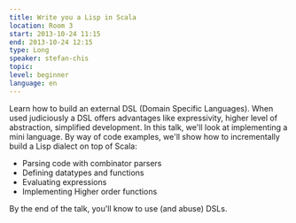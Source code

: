 ```yaml
---
title: Write you a Lisp in Scala
location: Room 3
start: 2013-10-24 11:15
end: 2013-10-24 12:15
type: Long
speaker: stefan-chis
topic: 
level: beginner
language: en
---
```

Learn how to build an external DSL (Domain Specific Languages). When used judiciously a DSL offers advantages like expressivity, higher level of abstraction, simplified development.
In this talk, we'll look at implementing a mini language. By way of code examples, we'll show how to incrementally build a Lisp dialect on top of Scala:

* Parsing code with combinator parsers
* Defining datatypes and functions
* Evaluating expressions
* Implementing Higher order functions

By the end of the talk, you'll know to use (and abuse) DSLs.
